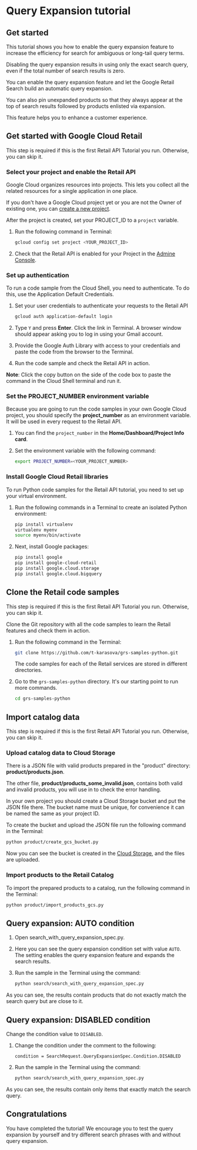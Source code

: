 # Query Expansion tutorial

## Get started

This tutorial shows you how to enable the query expansion feature to increase the efficiency for search for ambiguous or long-tail query terms.

Disabling the query expansion results in using only the exact search query, even if the total number of search results is zero.

You can enable the query expansion feature and let the Google Retail Search build an automatic query expansion.

You can also pin unexpanded products so that they always appear at the top of search results followed by products enlisted via expansion.

This feature helps you to enhance a customer experience.

<walkthrough-tutorial-duration duration="5"></walkthrough-tutorial-duration>

## Get started with Google Cloud Retail

This step is required if this is the first Retail API Tutorial you run.
Otherwise, you can skip it.

### Select your project and enable the Retail API

Google Cloud organizes resources into projects. This lets you
collect all the related resources for a single application in one place.

If you don't have a Google Cloud project yet or you are not the Owner of existing one, you can
[create a new project](https://console.cloud.google.com/projectcreate).

After the project is created, set your PROJECT_ID to a ```project``` variable.
1. Run the following command in Terminal:
    ```bash
    gcloud config set project <YOUR_PROJECT_ID>
    ```

1. Check that the Retail API is enabled for your Project in the [Admine Console](https://console.cloud.google.com/ai/retail/).

### Set up authentication

To run a code sample from the Cloud Shell, you need to authenticate. To do this, use the Application Default Credentials.

1. Set your user credentials to authenticate your requests to the Retail API

    ```bash
    gcloud auth application-default login
    ```

1. Type `Y` and press **Enter**. Click the link in Terminal. A browser window should appear asking you to log in using your Gmail account.

1. Provide the Google Auth Library with access to your credentials and paste the code from the browser to the Terminal.

1. Run the code sample and check the Retail API in action.

**Note**: Click the copy button on the side of the code box to paste the command in the Cloud Shell terminal and run it.

### Set the PROJECT_NUMBER environment variable

Because you are going to run the code samples in your own Google Cloud project, you should specify the **project_number** as an environment variable. It will be used in every request to the Retail API.

1. You can find the ```project_number``` in the **Home/Dashboard/Project Info card**.

1. Set the environment variable with the following command:
    ```bash
    export PROJECT_NUMBER=<YOUR_PROJECT_NUMBER>
    ```

### Install Google Cloud Retail libraries

To run Python code samples for the Retail API tutorial, you need to set up your virtual environment.

1. Run the following commands in a Terminal to create an isolated Python environment:
    ```bash
    pip install virtualenv
    virtualenv myenv
    source myenv/bin/activate
    ```
1. Next, install Google packages:
    ```bash
    pip install google
    pip install google-cloud-retail
    pip install google.cloud.storage
    pip install google.cloud.bigquery

    ```

## Clone the Retail code samples

This step is required if this is the first Retail API Tutorial you run.
Otherwise, you can skip it.

Clone the Git repository with all the code samples to learn the Retail features and check them in action.

<!-- TODO(ianan): change the repository link -->
1. Run the following command in the Terminal:
    ```bash
    git clone https://github.com/t-karasova/grs-samples-python.git
    ```

    The code samples for each of the Retail services are stored in different directories.

1. Go to the ```grs-samples-python``` directory. It's our starting point to run more commands.
    ```bash
    cd grs-samples-python
    ```

## Import catalog data

This step is required if this is the first Retail API Tutorial you run.
Otherwise, you can skip it.

### Upload catalog data to Cloud Storage

There is a JSON file with valid products prepared in the "product" directory:
**product/products.json**.

The other file, **product/products_some_invalid.json**, contains both valid and invalid products, you will use in to check the error handling.
 
In your own project you should create a Cloud Storage bucket and put the JSON file there.
The bucket name must be unique, for convenience it can be named the same as your project ID.

To create the bucket and upload the JSON file run the following command in the Terminal:

```bash
python product/create_gcs_bucket.py
```

Now you can see the bucket is created in the [Cloud Storage](pantheon.corp.google.com/storage/browser), and the files are uploaded.


### Import products to the Retail Catalog

To import the prepared products to a catalog, run the following command in the Terminal:

```bash
python product/import_products_gcs.py
```

## Query expansion: AUTO condition

1. Open <walkthrough-editor-select-regex filePath="cloudshell_open/grs-samples-python/search/search_with_query_expansion_spec.py" regex="TRY DIFFERENT QUERY EXPANSION CONDITION HERE">search_with_query_expansion_spec.py</walkthrough-editor-select-regex>.

1. Here you can see the query expansion condition set with value `AUTO`. The setting enables the query expansion feature and expands the search results.

1. Run the sample in the Terminal using the command:
    ```bash
    python search/search_with_query_expansion_spec.py
    ```

As you can see, the results contain products that do not exactly match the search query but are close to it.

## Query expansion: DISABLED condition

Change the condition value to `DISABLED`.

1. Change the condition under the <walkthrough-editor-select-regex filePath="cloudshell_open/grs-samples-python/search/search_with_query_expansion_spec.py" regex="TRY DIFFERENT QUERY EXPANSION CONDITION HERE">comment</walkthrough-editor-select-regex> to the following:

    ```condition = SearchRequest.QueryExpansionSpec.Condition.DISABLED```

1. Run the sample in the Terminal using the command:

    ```bash
    python search/search_with_query_expansion_spec.py
    ```

As you can see, the results contain only items that exactly match the search query.

## Congratulations

<walkthrough-conclusion-trophy></walkthrough-conclusion-trophy>

You have completed the tutorial! We encourage you to test the query expansion by yourself and try different search phrases with and without query expansion.

<walkthrough-inline-feedback></walkthrough-inline-feedback>
